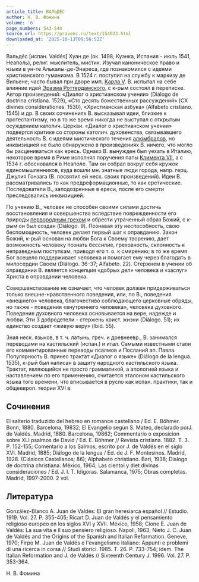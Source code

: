 ```yaml
---
article_title: ВАЛЬДЕС
author: Н. В. Фомина
volume: '6'
page_numbers: 543-544
source_url: https://pravenc.ru/text/154023.html
downloaded_at: '2025-10-13T09:56:52Z'
---
```


Вальдéс [испан. Valdés] Хуан де (ок. 1498, Куэнка, Испания - июль 1541, Неаполь), религ. мыслитель, мистик. Изучал каноническое право и языки в ун-те Алькалы-де-Энареса, где познакомился с идеями христианского гуманизма. В 1524 г. поступил на службу к маркизу де Вильене; часто бывал при дворе имп. [Карла V](<https://pravenc.ru/text/Карла V.html>). В. испытал на себе влияние идей [Эразма Роттердамского](<https://pravenc.ru/text/Эразм Роттердамский.html>), с к-рым состоял в переписке. Автор произведений: «Диалог о христианском учении» (Diálogo de doctrina cristiana. 1529), «Сто десять божественных рассуждений» (CX divines considerationes. 1530), «Христианская азбука» (Alfabeto cristiano. 1545) и др. В своих сочинениях В. высказывал идеи, близкие к протестантизму, но в то же время никогда не выступал с открытым осуждением католич. Церкви. «Диалог о христианском учении» подвергся критике со стороны католич. духовенства, связывавшего деятельность В. с идеями мистического течения [алюмбрадов](https://pravenc.ru/text/алюмбрадов.html), но инквизицией не было обнаружено в произведениях В. ничего, что могло бы расцениваться как ересь. Однако В. вынужден был уехать в Италию, некоторое время в Риме исполнял поручения папы [Климента VII](<https://pravenc.ru/text/Климент VII.html>), а с 1534 г. обосновался в Неаполе. Там он собрал вокруг себя кружок единомышленников, куда вошли мн. знатные люди города, напр. герц. Джулия Гонзага (В. посвятил ей неск. своих произведений). Идеи В. рассматривались то как предреформационные, то как еретические. Последователи В., заподозренные в ереси, после его смерти преследовались инквизицией.

По учению В., человек не способен своими силами достичь восстановления и совершенства вследствие поврежденности его природы [первородным грехом](<https://pravenc.ru/text/первородным грехом.html>) и обрести утраченный образ Божий, с к-рым он был создан (Diálogo. 9). Познавая эту неспособность, свою беспомощность, человек делает первый шаг к оправданию. Закон Божий, к-рый основан на любви Бога к Своему творению, дает возможность человеку познать бессилие, греховность, склонность к неправедным поступкам, приводя его т. о. к смирению; в то же время Бог всецело поддерживает человека и помогает ему через благодать в милосердии Своем (Diálogo. 36-37; Alfabeto. 22). Стержнем в учении об оправдании В. является концепция «добрых дел» человека и «заслуг» Христа в оправдании человека.

Совершенствование не означает, что человек должен придерживаться только внешне-нравственного поведения, или, по В., поведения «внешнего» человека, благочестиво соблюдающего церковные обряды, но также - поведения «внутреннего человека», человека духовного. Поведение духовного человека основывается на вере, надежде и любви. Эти 3 добродетели - стержень христ. жизни (Diálogo. 51); их единство создает «живую веру» (Ibid. 55).

Зная неск. языков, в т. ч. латынь, греч. и древнеевр., В. занимался переводами на кастильский (испан.) и итал. Самыми известными стали его комментированные переводы псалмов и Посланий ап. Павла. Популярность В. принес трактат «Диалог о языке» (Diálogo de la lengua. 1535), к-рый был написан в защиту народного кастильского языка. Трактат, являющийся не просто грамматикой, а апологией языка и наставлением по его применению, считается эталоном кастильского языка того времени, что вписывается в русло как испан. практики, так и общеевроп. теории XVI в.

## Сочинения

El salterio traduzido del hebreo en romance castellano / Ed. E. Böhmer. Bonn, 1880. Barcelona, 19832; El Evangelio según S. Mateo, declarado porJ. de Valdés. Madrid, 1880. Barcelona, 19862; Commentario o exposicion sobre XLI psalmos de David / Ed. E. Böhmer // Revista cristiana. 1882. T. 3. P. 152-155; Comentario a los Salmos, escrito por J. de Valdés en el siglo XVI. Madrid, 1885; Diálogo de la lengua / Ed. de J. F. Montesinos. Madrid, 1928. (Clásicos Castellanos; 86); Alphabeto christiano. Bari, 1938; Dialogo de doctrina christiana. México, 1964; Las cientoi y diet divinas consideraciones / Ed. J. I. T. Idígoras. Salamanca, 1975; Obras completas. Madrid, 1997-2000. 2 vol.

## Литература

González-Blanco A. Juan de Valdés: El gran heresiarca español // Estudio. 1919. Vol. 27. P. 355-405; Ricart D. Juan de Valdés y el pensamiento religioso europeo en los siglos XVI y XVII. México, 1958; Cione E. Juan de Valdés: La sua vita e il suo pensiero religioso. Napoli, 1963; Nieto J. C. Juan de Valdés and the Origins of the Spanish and Italian Reformation. Geneve, 1970; Firpo M. Juan de Valdés e l'evangelismo italiano: Appunti e problemi di una ricerca in corsa // Studi storici. 1985. T. 26. P. 733-754; idem. The Italian Reformation and J. de Valdés // Sixteenth Century J. 1996. Vol. 27. P. 353-364.

Н. В. Фомина
